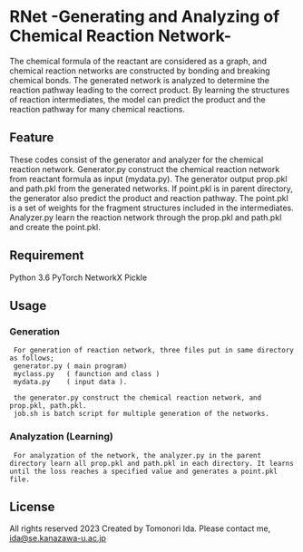 
# RNet -Generating and Analyzing of Chemical Reaction Network-

The chemical formula of the reactant are considered as a graph, and chemical reaction networks are constructed by bonding and breaking chemical bonds. The generated network is analyzed to determine the reaction pathway leading to the correct product. By learning the structures of reaction intermediates, the model can predict the product and the reaction pathway for many chemical reactions.

## Feature

 These codes consist of the generator and analyzer for the chemical reaction network. Generator.py construct the chemical reaction network from reactant formula as input (mydata.py). The generator output prop.pkl and path.pkl from the generated networks. If point.pkl is in parent directory, the generator also predict the product and reaction pathway. The point.pkl is a set of weights for the fragment structures included in the intermediates. Analyzer.py learn the reaction network through the prop.pkl and path.pkl and create the point.pkl.

## Requirement

Python 3.6
PyTorch
NetworkX
Pickle

## Usage

### Generation
     For generation of reaction network, three files put in same directory as follows;
     generator.py ( main program)
     myclass.py   ( faunction and class )
     mydata.py    ( input data ).

     the generator.py construct the chemical reaction network, and prop.pkl, path.pkl.
     job.sh is batch script for multiple generation of the networks.

### Analyzation (Learning)
     For analyzation of the network, the analyzer.py in the parent directory learn all prop.pkl and path.pkl in each directory. It learns until the loss reaches a specified value and generates a point.pkl file.

## License
All rights reserved 2023 Created by Tomonori Ida.
Please contact me, ida@se.kanazawa-u.ac.jp


